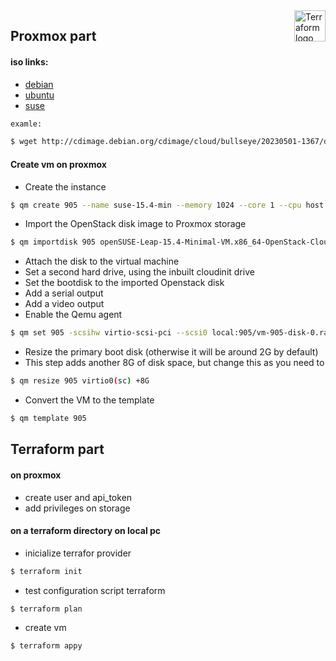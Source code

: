 <a href="https://terraform.io">
    <img src=".gitlab/terraform_logo.svg" alt="Terraform logo" title="Terraform" align="right" height="50" />
</a>



## Proxmox part

#### iso links:

- [debian](http://cdimage.debian.org/cdimage/cloud/)
- [ubuntu](https://cloud--images-ubuntu-com.translate.goog/?_x_tr_sl=en&_x_tr_tl=ru&_x_tr_hl=ru&_x_tr_pto=sc)
- [suse](https://get.opensuse.org/leap/15.4/#)

```bash
examle:

$ wget http://cdimage.debian.org/cdimage/cloud/bullseye/20230501-1367/debian-11-generic-amd64-20230501-1367.qcow2
```



#### Create vm on proxmox

- Create the instance
```bash
$ qm create 905 --name suse-15.4-min --memory 1024 --core 1 --cpu host --numa 1 --sockets 1 --net0 virtio,bridge=vmbr0
```



- Import the OpenStack disk image to Proxmox storage
```bash
$ qm importdisk 905 openSUSE-Leap-15.4-Minimal-VM.x86_64-OpenStack-Cloud.qcow2 local
```



- Attach the disk to the virtual machine
- Set a second hard drive, using the inbuilt cloudinit drive
- Set the bootdisk to the imported Openstack disk
- Add a serial output
- Add a video output
- Enable the Qemu agent
```bash
$ qm set 905 -scsihw virtio-scsi-pci --scsi0 local:905/vm-905-disk-0.raw --ide2 local:cloudinit --boot c --bootdisk scsi0 --serial0 socket --vga serial0 --agent enabled=1
```



- Resize the primary boot disk (otherwise it will be around 2G by default)
- This step adds another 8G of disk space, but change this as you need to
```bash
$ qm resize 905 virtio0(sc) +8G
```



- Convert the VM to the template
```bash
$ qm template 905
```


## Terraform part

#### on proxmox
- create user and api_token
- add privileges on storage


#### on a terraform directory on local pc
- inicialize terrafor provider
```bash
$ terraform init
```
- test configuration script terraform
```bash
$ terraform plan
```
- create vm 
```bash
$ terraform appy
```

